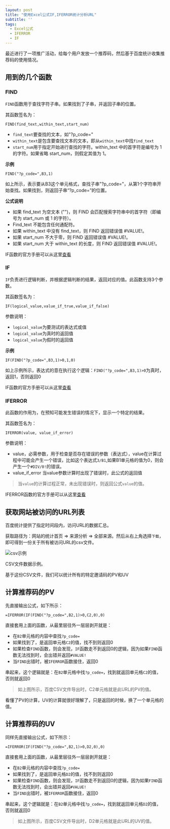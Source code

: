 ```yaml
---
layout: post
title: "使用Excel公式IF,IFERROR统计分析URL"
subtitle: ''
tags:
  - Excel公式
  - IFERROR
  - IF
---
```


最近进行了一项推广活动，给每个用户发放一个推荐码，然后基于百度统计收集推荐码的使用情况。

## 用到的几个函数

### FIND

`FIND`函数用于查找字符子串。如果找到了子串，并返回子串的位置。

其函数签名为：

```
FIND(find_text,within_text,start_num)
```

- `find_text`要查找的文本，如"?p_code="
- `within_text`是包含要查找文本的文本，即从`within_text`中找`find_text`
- `start_num`用于指定开始进行查找的字符。within_text 中的首字符是编号为 1 的字符。如果省略 start_num，则假定其值为 1。

**示例**

```
FIND("?p_code=",B3,1)
```

如上所示，表示要从B3这个单元格式，查找子串"?p_code="，从第1个字符串开始查找。如果找到，则返回子串“?p_code=”的位置。

**公式说明**

- 如果 find_text 为空文本 ("")，则 FIND 会匹配搜索字符串中的首字符（即编号为 start_num 或 1 的字符）。
- Find_text 不能包含任何通配符。
- 如果 within_text 中没有 find_text，则 FIND 返回错误值 #VALUE!。
- 如果 start_num 不大于零，则 FIND 返回错误值 #VALUE!。
- 如果 start_num 大于 within_text 的长度，则 FIND 返回错误值 #VALUE!。

IF函数的官方手册可以从这里[查看](https://support.microsoft.com/zh-cn/office/find-findb-%E5%87%BD%E6%95%B0-c7912941-af2a-4bdf-a553-d0d89b0a0628)

### IF

`IF`负责进行逻辑判断，并根据逻辑判断的结果，返回对应的值。此函数支持3个参数。

其函数签名为：

```
IF(logical_value,value_if_true,value_if_false)
```

参数说明：

 - `logical_value`为要测试的表达式或值
 - `logical_value`为真时的返回值
 - `logical_value`为假时的返回值

**示例**

```
IF(FIND("?p_code=",B3,1)>0,1,0)
```

如上示例所示，表达式的意在执行这个逻辑：`FIND("?p_code=",B3,1)>0`为真时，返回1，否则返回0

IF函数的官方手册可以从这里[查看](https://support.microsoft.com/zh-cn/office/if-%E5%87%BD%E6%95%B0-69aed7c9-4e8a-4755-a9bc-aa8bbff73be2?ui=zh-cn&rs=zh-cn)

### IFERROR

此函数的作用为，在预知可能发生错误的情况下，显示一个特定的结果。

其函数签名为：

```
IFERROR(value, value_if_error)
```

参数说明：

- value，必需参数，用于检查是否存在错误的参数（表达式），value在计算过程中可能会产生一个错误，比如这个表达式`3/B1`,如果B1单元格的值为0，则会产生一个`#DIV/0!`的错误。
- value_if_error 当value参数计算时出现了错误时，此公式的返回值

> 当`value`的计算过程正常，未出现错误时，则返回公式`value`的值。

IFERROR函数的官方手册可以从这里[查看](https://support.microsoft.com/zh-cn/office/iferror-%E5%87%BD%E6%95%B0-c526fd07-caeb-47b8-8bb6-63f3e417f611)


## 获取网站被访问的URL列表

百度统计提供了指定时间段内，访问URL的数据汇总。

获取路径为：网站的统计首页 => 来源分析 => 全部来源。然后从右上角选择`下载`，即可得到一份关于所有被访问URL的csv文件。

![csv示例](https://oss-cn-hangzhou.aliyuncs.com/codingsky/assets/pb/codingsky_access_urls.png)

CSV文件数据示例。

基于这份CSV文件，我们可以统计所有的特定邀请码的PV和UV

## 计算推荐码的PV

先直接输出公式，如下所示：

```
=IFERROR(IF(FIND("?p_code=",B2,1)>0,C2,0),0)
```

直接套用上面的函数，从最里层往外一层层剥开就是：

- 在`B2`单元格的内容中查找`?p_code=`
- 如果找到了，是返回单元格`C2`的值，找不到则返回0
- 如果检查`FIND`函数，则会发现，`IF`函数走不到返回0的逻辑，因为如果`FIND`函数无法找到时，会出错并返回`#VALUE!`
- 当`FIND`出错时，被`IFERROR`函数接住，返回0

串起来，这个逻辑就是：在`B2`单元格中找`?p_code=`，找到就返回单元格`C2`的值，否则就返回0

> 如上图所示，百度CSV文件导出时，C2单元格就是此URL的PV的值。

看懂了PV的计算，UV的计算就很好理解了，只是返回的时候，换了一个单元格的值。

## 计算推荐码的UV

同样先直接输出公式，如下所示：

```
=IFERROR(IF(FIND("?p_code=",B2,1)>0,D2,0),0)
```


直接套用上面的函数，从最里层往外一层层剥开就是：

- 在`B2`单元格的内容中查找`?p_code=`
- 如果找到了，是返回单元格`D2`的值，找不到则返回0
- 如果检查`FIND`函数，则会发现，`IF`函数走不到返回0的逻辑，因为如果`FIND`函数无法找到时，会出错并返回`#VALUE!`
- 当`FIND`出错时，被`IFERROR`函数接住，返回0

串起来，这个逻辑就是：在`B2`单元格中找`?p_code=`，找到就返回单元格`D2`的值，否则就返回0

> 如上图所示，百度CSV文件导出时，D2单元格就是此URL的UV的值。
